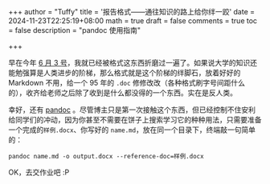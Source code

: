 +++
author = "Tuffy"
title = '报告格式——通往知识的路上给你绊一跤'
date = 2024-11-23T22:25:19+08:00
math = true 
draft = false
comments = true
toc = false
description = "pandoc 使用指南"

+++

早在今年 [6 月 3 号](https://chlzhong.org/post/crazy-life_1/)，我就已经被格式这东西折磨过一遍了。如果说大学的知识还能勉强算是人类进步的阶梯，那么格式就是这个阶梯的绊脚石，放着好好的 Markdown 不用，给一个 95 年的 `.doc` 修修改改（各种格式刷字号间距什么的），收齐给老师之后除了收到是什么都没得的一个东西。实在是反人类。

幸好，还有 [pandoc](https://github.com/jgm/pandoc/releases/tag/3.5) 。尽管博主只是第一次接触这个东西，但已经控制不住安利给同学们的冲动，因为你甚至不需要在饼子上搜索学习它的种种用法，只需要准备一个完成的`样例.docx`、你写好的 `name.md`，放在同一个目录下，终端敲一句简单的：

```shell
pandoc name.md -o output.docx --reference-doc=样例.docx
```

OK，去交作业吧  :P
